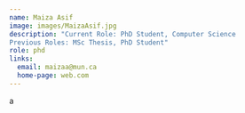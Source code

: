 ```yaml
---
name: Maiza Asif
image: images/MaizaAsif.jpg
description: "Current Role: PhD Student, Computer Science
Previous Roles: MSc Thesis, PhD Student"
role: phd
links:
  email: maizaa@mun.ca
  home-page: web.com
---
```


a